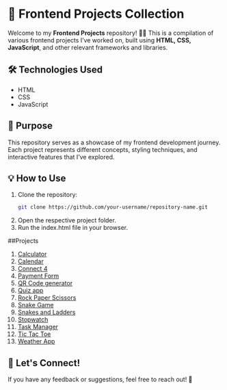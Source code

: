 # 🚀 Frontend Projects Collection  

Welcome to my **Frontend Projects** repository! 🎨✨ This is a compilation of various frontend projects I’ve worked on, built using **HTML, CSS, JavaScript**, and other relevant frameworks and libraries.  

## 🛠️ Technologies Used  
- HTML
- CSS
- JavaScript   

## 🎯 Purpose  
This repository serves as a showcase of my frontend development journey. Each project represents different concepts, styling techniques, and interactive features that I’ve explored.  

## 💡 How to Use  
1. Clone the repository:  
   ```bash
   git clone https://github.com/your-username/repository-name.git
2. Open the respective project folder.
3. Run the index.html file in your browser.

##Projects
1. [Calculator](https://anne1309.github.io/Front-end-projects/calculator)
2. [Calendar](https://anne1309.github.io/Front-end-projects/calendar)
3. [Connect 4](https://anne1309.github.io/Front-end-projects/connect-4)
4. [Payment Form](https://anne1309.github.io/Front-end-projects/Payment-Form)
5. [QR Code generator](https://anne1309.github.io/Front-end-projects/QR-code-generator)
6. [Quiz app](https://anne1309.github.io/Front-end-projects/quiz-app)
7. [Rock Paper Scissors](https://anne1309.github.io/Front-end-projects/rock-paper-sciissors)
8. [Snake Game](https://anne1309.github.io/Front-end-projects/snake-game)
9. [Snakes and Ladders](https://anne1309.github.io/Front-end-projects/snakes-and-ladders)
10. [Stopwatch](https://anne1309.github.io/Front-end-projects/stopwatch)
11. [Task Manager](https://anne1309.github.io/Front-end-projects/Task-manager)
12. [Tic Tac Toe](https://anne1309.github.io/Front-end-projects/tic-tac-toe-game)
13. [Weather App](https://anne1309.github.io/Front-end-projects/Weather-App)

## 🌟 Let's Connect!  
If you have any feedback or suggestions, feel free to reach out! 🚀  

